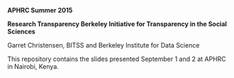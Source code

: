 **APHRC Summer 2015**

**Research Transparency
Berkeley Initiative for Transparency in the Social Sciences**

Garret Christensen, BITSS and Berkeley Institute for Data Science

This repository contains the slides presented September 1 and 2 at APHRC in Nairobi, Kenya.
